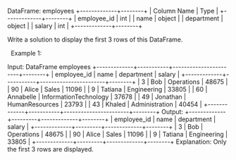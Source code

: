 DataFrame: employees
+-------------+--------+
| Column Name | Type   |
+-------------+--------+
| employee_id | int    |
| name        | object |
| department  | object |
| salary      | int    |
+-------------+--------+


Write a solution to display the first 3 rows of this DataFrame.

 
Example 1:

Input:
DataFrame employees
+-------------+-----------+-----------------------+--------+
| employee_id | name      | department            | salary |
+-------------+-----------+-----------------------+--------+
| 3           | Bob       | Operations            | 48675  |
| 90          | Alice     | Sales                 | 11096  |
| 9           | Tatiana   | Engineering           | 33805  |
| 60          | Annabelle | InformationTechnology | 37678  |
| 49          | Jonathan  | HumanResources        | 23793  |
| 43          | Khaled    | Administration        | 40454  |
+-------------+-----------+-----------------------+--------+
Output:
+-------------+---------+-------------+--------+
| employee_id | name    | department  | salary |
+-------------+---------+-------------+--------+
| 3           | Bob     | Operations  | 48675  |
| 90          | Alice   | Sales       | 11096  |
| 9           | Tatiana | Engineering | 33805  |
+-------------+---------+-------------+--------+
Explanation: 
Only the first 3 rows are displayed.
